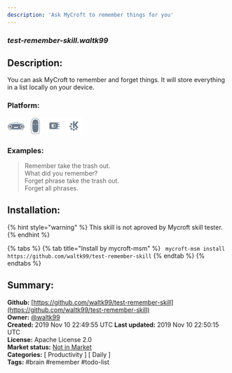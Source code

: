 ```yaml
---
description: 'Ask MyCroft to remember things for you'
---
```


### _test-remember-skill.waltk99_  
## Description:  
You can ask MyCroft to remember and forget things.
It will store everything in a list locally on your device.  
  
  
### Platform:  
 ![Mark I](../.gitbook/assets/mark-1-icon.png)  ![Mark II](../.gitbook/assets/mark-2-icon.png)  ![Picroft](../.gitbook/assets/picroft-icon.png)  ![plasmoid](../.gitbook/assets/kde.png)   
### Examples:  
> Remember take the trash out.  
> What did you remember?  
> Forget phrase take the trash out.  
> Forget all phrases.  
  
## Installation:  
{% hint style="warning" %}
This skill is not aproved by Mycroft skill tester.
{% endhint %}
    
{% tabs %}
{% tab title="Install by mycroft-msm" %}
``` mycroft-msm install https://github.com/waltk99/test-remember-skill```
{% endtab %}
  {% endtabs %}
    
## Summary:  
**Github:** [https://github.com/waltk99/test-remember-skill](https://github.com/waltk99/test-remember-skill)  
**Owner:** [@waltk99](https://github.com/waltk99)  
**Created:** 2019 Nov 10 22:49:55 UTC  **Last updated:** 2019 Nov 10 22:50:15 UTC  
**License:** Apache License 2.0  
**Market status:** [Not in Market](https://market.mycroft.ai/skill/)  
**Categories:** [ Productivity ] [ Daily ]   
**Tags:** \#brain \#remember \#todo-list   
